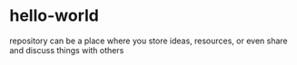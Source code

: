 # hello-world
repository can be a place where you store ideas, resources, or even share and discuss things with others
